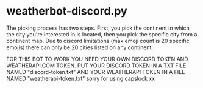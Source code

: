 # weatherbot-discord.py
The picking process has two steps. First, you pick the continent in which the city you're interested in is located, then you pick the specific city from a continent map. Due to discord limitations (max emoji count is 20 specific emojis) there can only be 20 cities listed on any continent.

FOR THIS BOT TO WORK YOU NEED YOUR OWN DISCORD TOKEN AND WEATHERAPI.COM TOKEN. 
PUT YOUR DISCORD TOKEN IN A TXT FILE NAMED "discord-token.txt" AND YOUR WEATHERAPI TOKEN IN A FILE NAMED "weatherapi-token.txt"
sorry for using capslock xx
